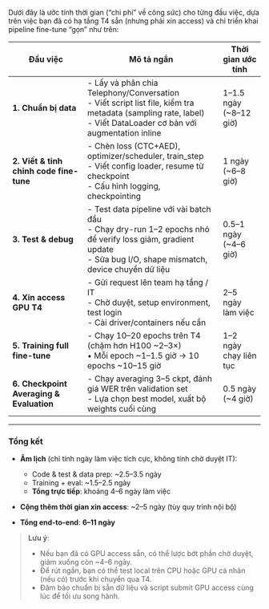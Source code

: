 Dưới đây là ước tính thời gian (“chi phí” về công sức) cho từng đầu việc, dựa trên việc bạn đã có hạ tầng T4 sẵn (nhưng phải xin access) và chỉ triển khai pipeline fine-tune “gọn” như trên:

| Đầu việc                                 | Mô tả ngắn                                                                                                                                                             | Thời gian ước tính      |
| ---------------------------------------- | ---------------------------------------------------------------------------------------------------------------------------------------------------------------------- | ----------------------- |
| **1. Chuẩn bị data**                     | - Lấy và phân chia Telephony/Conversation<br/>- Viết script list file, kiểm tra metadata (sampling rate, label)<br/>- Viết DataLoader cơ bản với augmentation inline   | 1–1.5 ngày (\~8–12 giờ) |
| **2. Viết & tinh chỉnh code fine-tune**  | - Chèn loss (CTC+AED), optimizer/scheduler, train\_step<br/>- Viết config loader, resume từ checkpoint<br/>- Cấu hình logging, checkpointing                           | 1 ngày (\~6–8 giờ)      |
| **3. Test & debug**                      | - Test data pipeline với vài batch đầu<br/>- Chạy dry-run 1–2 epochs nhỏ để verify loss giảm, gradient update<br/>- Sửa bug I/O, shape mismatch, device chuyển dữ liệu | 0.5–1 ngày (\~4–6 giờ)  |
| **4. Xin access GPU T4**                 | - Gửi request lên team hạ tầng / IT<br/>- Chờ duyệt, setup environment, test login<br/>- Cài driver/containers nếu cần                                                 | 2–5 ngày làm việc       |
| **5. Training full fine-tune**           | - Chạy 10–20 epochs trên T4 (chậm hơn H100 \~2–3×) <br/>  • Mỗi epoch \~1–1.5 giờ → 10 epochs \~10–15 giờ                                                              | 1–2 ngày chạy liên tục  |
| **6. Checkpoint Averaging & Evaluation** | - Chạy averaging 3–5 ckpt, đánh giá WER trên validation set <br/>- Lựa chọn best model, xuất bộ weights cuối cùng                                                      | 0.5 ngày (\~4 giờ)      |

---

### Tổng kết

* **Âm lịch** (chỉ tính ngày làm việc tích cực, không tính chờ duyệt IT):

  * Code & test & data prep: \~2.5–3.5 ngày
  * Training + eval: \~1.5–2.5 ngày
  * **Tổng trực tiếp**: khoảng 4–6 ngày làm việc

* **Cộng thêm thời gian xin access**: \~2–5 ngày (tùy quy trình nội bộ)

* **Tổng end-to-end**: **6–11 ngày**

> **Lưu ý**:
>
> * Nếu bạn đã có GPU access sẵn, có thể lược bớt phần chờ duyệt, giảm xuống còn \~4–6 ngày.
> * Để rút ngắn, bạn có thể test local trên CPU hoặc GPU cá nhân (nếu có) trước khi chuyển qua T4.
> * Đảm bảo chuẩn bị sẵn dữ liệu và script submit GPU access cùng lúc để tối ưu song hành.
